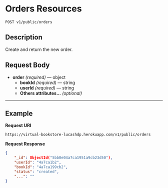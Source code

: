 # Orders Resources

    POST v1/public/orders

## Description
Create and return the new order.

## Request Body

- **order** _(required)_ — object
    - **bookId** _(required)_ — string
    - **userId** _(required)_ — string
    - **Others attributes...** _(optional)_

***

## Example
**Request URI**

    https://virtual-bookstore-lucashdp.herokuapp.com/v1/public/orders

**Request Response**
``` json
{
    "_id": ObjectId("5bb0e04a7ca1951a9cb23d50"),
    "userId": "4a7ca1b2",
    "bookId": "4a7ca199cb2",
    "status": "created",
    "...": ""
}
```